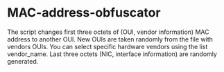 # MAC-address-obfuscator

The script changes first three octets of (OUI, vendor information) MAC address to another OUI. 
New OUIs are taken randomly from the file with vendors OUIs. You can select specific hardware vendors using the list vendor_name. 
Last three octets (NIC, interface information) are randomly generated.
